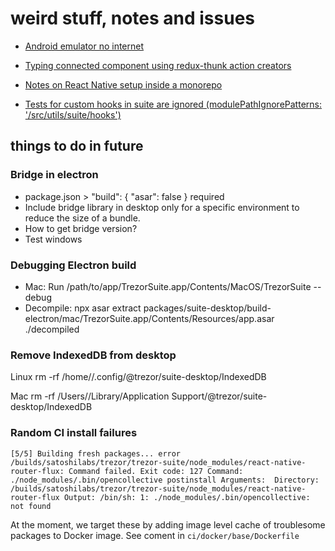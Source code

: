 # weird stuff, notes and issues

- [Android emulator no internet](https://stackoverflow.com/questions/42736038/android-emulator-not-able-to-access-the-internet)

- [Typing connected component using redux-thunk action creators](https://github.com/piotrwitek/react-redux-typescript-guide#typing-connected-component-using-redux-thunk-action-creators)

- [Notes on React Native setup inside a monorepo](./packages/componentsStorybookNative/README.md)

- [Tests for custom hooks in suite are ignored (modulePathIgnorePatterns: '<rootDir>/src/utils/suite/hooks')](./packages/suite/jest.config.js)

## things to do in future

### Bridge in electron
- package.json > "build": { "asar": false } required
- Include bridge library in desktop only for a specific environment to reduce the size of a bundle.
- How to get bridge version?
- Test windows

### Debugging Electron build

- Mac: Run /path/to/app/TrezorSuite.app/Contents/MacOS/TrezorSuite --debug
- Decompile: npx asar extract packages/suite-desktop/build-electron/mac/TrezorSuite.app/Contents/Resources/app.asar ./decompiled

### Remove IndexedDB from desktop
Linux
rm -rf /home/<user>/.config/@trezor/suite-desktop/IndexedDB

Mac
rm -rf /Users/<user>/Library/Application Support/@trezor/suite-desktop/IndexedDB

### Random CI install failures
`
[5/5] Building fresh packages...
error /builds/satoshilabs/trezor/trezor-suite/node_modules/react-native-router-flux: Command failed.
Exit code: 127
Command: ./node_modules/.bin/opencollective postinstall
Arguments: 
Directory: /builds/satoshilabs/trezor/trezor-suite/node_modules/react-native-router-flux
Output:
/bin/sh: 1: ./node_modules/.bin/opencollective: not found
`

At the moment, we target these by adding image level cache of troublesome packages to Docker image. See coment in `ci/docker/base/Dockerfile`